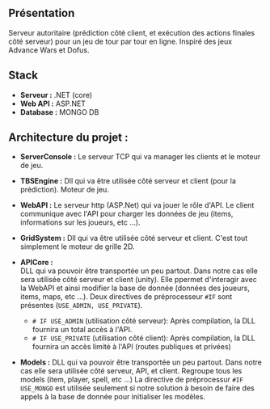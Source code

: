 ## Présentation
Serveur autoritaire (prédiction côté client, et exécution des actions finales côté serveur) pour un jeu de tour par tour en ligne. Inspiré des jeux Advance Wars et Dofus.

## Stack

 - **Serveur :**		.NET (core) 
 - **Web API :**	ASP.NET 
 - **Database :**	MONGO DB

## Architecture du projet :

 - **ServerConsole :**
Le serveur TCP qui va manager les clients et le moteur de jeu.

 - **TBSEngine :**
Dll qui va être utilisée côté serveur et client (pour la prédiction).
Moteur de jeu.

- **WebAPI :**
Le serveur http (ASP.Net) qui va jouer le rôle d'API. Le client communique avec l'API pour charger les données de jeu (items, informations sur les joueurs, etc ...).

 - **GridSystem :**
Dll qui va être utilisée côté serveur et client.
C'est tout simplement le moteur de grille 2D.

 - **APICore :**  
 DLL qui va pouvoir être transportée un peu partout. Dans notre cas elle sera utilisée côté serveur et client (unity).
 Elle ppermet d'interagir avec la WebAPI et ainsi modifier la base de donnée  (données des joueurs, items, maps, etc ...).
 Deux directives de préprocesseur `#IF` sont présentes (`USE_ADMIN, USE_PRIVATE`).
   	- `# IF USE_ADMIN` (utilisation côté serveur): 		Après compilation, la DLL fournira un total accès à l'API.
   	- `# IF USE_PRIVATE` (utilisation côté client): 		Après compilation, la DLL fournira un accès limité à l'API (routes publiques et privées)

 - **Models :**
DLL qui va pouvoir être transportée un peu partout. Dans notre cas elle sera utilisée côté serveur, API, et client.
Regroupe tous les models (item, player, spell, etc ...)
La directive de préprocessur `#IF USE_MONGO` est utilisée seulement si notre solution à besoin de faire des appels à la base de donnée pour initialiser les modèles.
